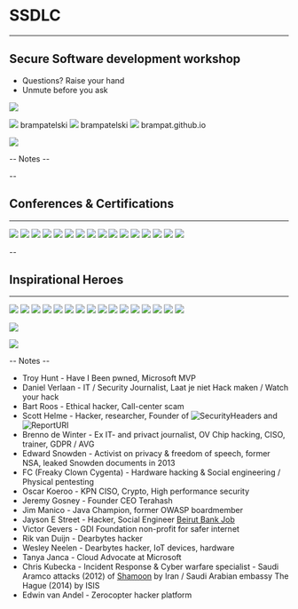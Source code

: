 <!-- .slide: data-background="#DB8831" style="text-align: left; vertical-align: middle; color:white" color="#FFFFFF" -->
# SSDLC
<hr />

## Secure Software development workshop

* Questions? Raise your hand
* Unmute before you ask

![](./pics/brpa.jpg)<!-- .element style="position: fixed; top: 300px; right: 60px; height: 200px;"  -->

<span>![](./pics/twitter.png)<!-- .element style="vertical-align: middle; background:none; border:none; box-shadow:none; width: 30px;" --> brampatelski</span><!-- .element style="position: fixed; bottom: 110px; left: 20px;" -->
<span>![](pics/intro/linkedin.png)<!-- .element style="vertical-align: middle; background:none; border:none; box-shadow:none; width: 30px;" --> brampatelski</span><!-- .element style="position: fixed; bottom: 75px; left: 20px;" -->
<span>![](./pics/github.png)<!-- .element style="vertical-align: middle; background:none; border:none; box-shadow:none; width: 30px;" --> brampat.github.io</span><!-- .element style="position: fixed; bottom: 40px; left: 20px;" -->

![](./pics/ordina.jpeg)<!-- .element style="position: fixed; bottom: 10px; right: 20px; width: 150px;" -->

-- Notes --


--

## Conferences & Certifications
<hr />

![](pics/frontpage/Den_Hack.png)<!-- .element style="position: fixed; top: 290px; right: 20px; width: 250px; background-color: #444444;" -->
![](pics/frontpage/SecAppDev.png)<!-- .element style="position: fixed; top: 260px; left: 280px; width: 150px;" -->
![](pics/frontpage/owasp.jpeg)<!-- .element style="position: fixed; top: 140px; left: 80px; width: 150px;" -->
![](pics/frontpage/Tweakers_Meetup_Security.png)<!-- .element style="position: fixed; top: 290px; left: 20px; width: 250px;" -->
![](pics/frontpage/Tweakers_Meetup_XL_-_Security___Privacy.jpeg)<!-- .element style="position: fixed; top: 160px; right: 80px; width: 250px;" -->
![](pics/frontpage/Secure_Programming_Foundation.png)<!-- .element style="position: fixed; top: 380px; left: 30px; width: 150px;" -->
![](pics/frontpage/infosec.jpg)<!-- .element style="position: fixed; top: 400px; left: 220px; width: 150px;" -->
![](pics/frontpage/ejpt_certificate.png)<!-- .element style="position: fixed; bottom: 0px; left: 20px; width: 250px;" -->
![](pics/frontpage/spring_cert.jpg)<!-- .element style="position: fixed; top: 150px; left: 270px; width: 150px;" -->
![](pics/frontpage/scrum.png)<!-- .element style="position: fixed; top: 330px; right: 300px; width: 150px;" -->
![](pics/frontpage/gr8conf.svg)<!-- .element style="position: fixed; top: 160px; right: 350px; width: 150px;" -->
![](pics/frontpage/summer-of-pwnage.jpg)<!-- .element style="position: fixed; bottom: 30px; left: 290px; width: 250px;" -->
![](pics/frontpage/jfall.png)<!-- .element style="position: fixed; bottom: 130px; right: 70px; width: 150px;" -->
![](pics/frontpage/javaone.jpg)<!-- .element style="position: fixed; bottom: 20px; right: 240px; width: 150px;" -->
![](pics/frontpage/codemotion.svg)<!-- .element style="position: fixed; bottom: 20px; right: 40px; width: 150px;" -->
![](pics/frontpage/devseccon24.jpg)<!-- .element style="position: fixed; top: 390px; left: 390px; width: 110px;" -->

--


## Inspirational Heroes
<hr />

![](pics/heroes/jim_manico.png)<!-- .element style="position: fixed; bottom: 140px; right: 140px; width: 150px;" -->
![](pics/heroes/shehackspurple.jpg)<!-- .element style="position: fixed; bottom: 0px; right: 175px; width: 150px;" -->
![](pics/heroes/freaky_clown.png)<!-- .element style="position: fixed; top: 310px; left: 190px; width: 150px;" -->
![](pics/heroes/jayson_e_street.jpeg)<!-- .element style="position: fixed; top: 490px; left: 10px; width: 150px;" -->
![](pics/heroes/katie_moussouris.jpeg)<!-- .element style="position: fixed; top: 140px; left: 80px; width: 150px;" -->
![](pics/heroes/brenno_de_winter.jpeg)<!-- .element style="position: fixed; top: 190px; right: 20px; width: 150px;" -->
![](pics/heroes/edward_snowden_small.jpg)<!-- .element style="position: fixed; top: 300px; left: 20px; width: 150px;" -->
![](pics/heroes/daniel_verlaan.jpg)<!-- .element style="position: fixed; top: 130px; left: 270px; width: 150px;" -->
![](pics/heroes/victor_gevers.jpg)<!-- .element style="position: fixed; bottom: 0px; left: 180px; width: 150px;" -->
![](pics/heroes/rik_van_duijn.jpg)<!-- .element style="position: fixed; bottom: 10px; left: 350px; width: 150px;" -->
![](pics/heroes/scott_helme.png)<!-- .element style="position: fixed; top: 140px; right: 180px; width: 150px;" -->
![](pics/heroes/bart_roos.jpg)<!-- .element style="position: fixed; top: 160px; right: 350px; width: 150px;" -->
![](pics/heroes/edwin_van_andel.jpg)<!-- .element style="position: fixed; bottom: 20px; right: 10px; width: 150px;" -->
![](pics/heroes/wesley_neelen.png)<!-- .element style="position: fixed; bottom: 40px; right: 320px; width: 150px;" -->
![](pics/heroes/troy_hunt.jpg)<!-- .element style="position: fixed; top: 330px; right: 300px; width: 150px;" -->
![](pics/heroes/Chris_Kubecka.jpeg)<!-- .element style="position: fixed; top: 320px; left: 350px; width: 150px;" -->

![](pics/heroes/.jpeg)<!-- .element style="position: fixed; bottom: 0px; right: 175px; width: 150px;" -->

![](pics/heroes/)

-- Notes --

* Troy Hunt - Have I Been pwned, Microsoft MVP
* Daniel Verlaan - IT / Security Journalist, Laat je niet Hack maken / Watch your hack
* Bart Roos - Ethical hacker, Call-center scam
* Scott Helme - Hacker, researcher, Founder of ![SecurityHeaders](https://securityheaders.com/) and ![ReportURI](https://report-uri.com/)
* Brenno de Winter - Ex IT- and privact journalist, OV Chip hacking, CISO, trainer, GDPR / AVG
* Edward Snowden - Activist on privacy & freedom of speech, former NSA, leaked Snowden documents in 2013
* FC (Freaky Clown Cygenta) - Hardware hacking & Social engineering / Physical pentesting
* Oscar Koeroo - KPN CISO, Crypto, High performance security
* Jeremy Gosney - Founder CEO Terahash
* Jim Manico - Java Champion, former OWASP boardmember
* Jayson E Street - Hacker, Social Engineer [Beirut Bank Job](https://darknetdiaries.com/episode/6/)
* Victor Gevers - GDI Foundation non-profit for safer internet
* Rik van Duijn - Dearbytes hacker
* Wesley Neelen - Dearbytes hacker, IoT devices, hardware
* Tanya Janca - Cloud Advocate at Microsoft
* Chris Kubecka - Incident Response & Cyber warfare specialist - Saudi Aramco attacks (2012) of [Shamoon](https://darknetdiaries.com/episode/30/) by Iran / Saudi Arabian embassy The Hague (2014) by ISIS 
* Edwin van Andel - Zerocopter hacker platform


